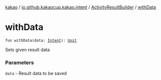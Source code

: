 [kakao](../../index.md) / [io.github.kakaocup.kakao.intent](../index.md) / [ActivityResultBuilder](index.md) / [withData](./with-data.md)

# withData

`fun withData(data: `[`Intent`](https://developer.android.com/reference/android/content/Intent.html)`): `[`Unit`](https://kotlinlang.org/api/latest/jvm/stdlib/kotlin/-unit/index.html)

Sets given result data

### Parameters

`data` - Result data to be saved